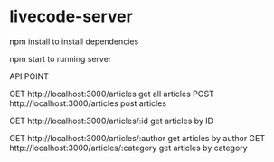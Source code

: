 # livecode-server
npm install to install dependencies

npm start to running server

API POINT

GET http://localhost:3000/articles 
    get all articles
POST http://localhost:3000/articles
    post articles

GET http://localhost:3000/articles/:id
    get articles by ID

GET http://localhost:3000/articles/:author
    get articles by author
GET http://localhost:3000/articles/:category
    get articles by category